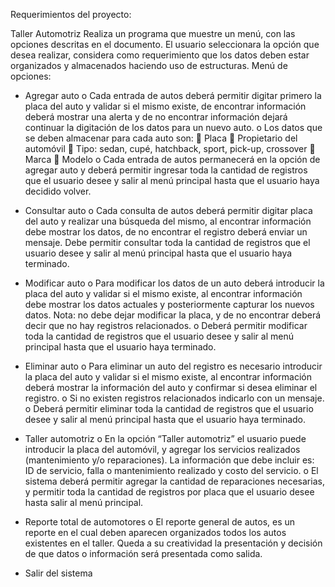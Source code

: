 Requerimientos del proyecto:

Taller Automotriz
Realiza un programa que muestre un menú, con las opciones descritas en el documento. El usuario
seleccionara la opción que desea realizar, considera como requerimiento que los datos deben estar
organizados y almacenados haciendo uso de estructuras.
Menú de opciones:
- Agregar auto
o Cada entrada de autos deberá permitir digitar primero la placa del auto y validar si
el mismo existe, de encontrar información deberá mostrar una alerta y de no
encontrar información dejará continuar la digitación de los datos para un nuevo
auto.
o Los datos que se deben almacenar para cada auto son:
 Placa
 Propietario del automóvil
 Tipo: sedan, cupé, hatchback, sport, pick-up, crossover
 Marca
 Modelo
o Cada entrada de autos permanecerá en la opción de agregar auto y deberá permitir
ingresar toda la cantidad de registros que el usuario desee y salir al menú principal
hasta que el usuario haya decidido volver.

- Consultar auto
o Cada consulta de autos deberá permitir digitar placa del auto y realizar una
búsqueda del mismo, al encontrar información debe mostrar los datos, de no
encontrar el registro deberá enviar un mensaje.
Debe permitir consultar toda la cantidad de registros que el usuario desee y salir al
menú principal hasta que el usuario haya terminado.

- Modificar auto
o Para modificar los datos de un auto deberá introducir la placa del auto y validar si
el mismo existe, al encontrar información debe mostrar los datos actuales y
posteriormente capturar los nuevos datos.
Nota: no debe dejar modificar la placa, y de no encontrar deberá decir que no hay
registros relacionados.
o Deberá permitir modificar toda la cantidad de registros que el usuario desee y salir
al menú principal hasta que el usuario haya terminado.

- Eliminar auto
o Para eliminar un auto del registro es necesario introducir la placa del auto y validar
si el mismo existe, al encontrar información deberá mostrar la información del auto
y confirmar si desea eliminar el registro.
o Si no existen registros relacionados indicarlo con un mensaje.
o Deberá permitir eliminar toda la cantidad de registros que el usuario desee y salir
al menú principal hasta que el usuario haya terminado.

- Taller automotriz
o En la opción “Taller automotriz” el usuario puede introducir la placa del automóvil,
y agregar los servicios realizados (mantenimiento y/o reparaciones). La
información que debe incluir es: ID de servicio, falla o mantenimiento realizado y
costo del servicio.
o El sistema deberá permitir agregar la cantidad de reparaciones necesarias, y
permitir toda la cantidad de registros por placa que el usuario desee hasta salir al
menú principal.
- Reporte total de automotores
o El reporte general de autos, es un reporte en el cual deben aparecen organizados
todos los autos existentes en el taller. Queda a su creatividad la presentación y
decisión de que datos o información será presentada como salida.

- Salir del sistema

